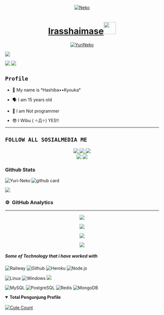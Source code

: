 <p align="center">
  <a href="https://github.com/Yuri-Neko"><img src="http://readme-typing-svg.herokuapp.com?color=ffc012&center=true&vCenter=true&multiline=false&lines=My+Name+Tachiba+Hashiba+Kyouka+  ;I+Am+15+Years+Old;I+live+In+Indonesian+  ;Don't+bully+me+≧▽≦" alt="Neko">
<h1 align="center">Irasshaimase<img src="https://i.pinimg.com/originals/6d/cd/94/6dcd94c7c4bf4800648ef7cbe0113c33.gif" width="40px" alt=""><br></h1> 
<p align="center">
  <p align="center">
    <a href="https://yuri-neko.github.io/">
        <img
            src="https://readme-typing-svg.herokuapp.com?size=13&width=275&lines=Selamat+Datang+Di+Github+YuriNeko+🤗"
            alt="YuriNeko"
        />
    </a>
</p>
<a href="https://github.com/Yuri-Neko"><img src="https://c.tenor.com/n8X8R46rIk0AAAAd/kanna.gif" />
</p>
  <a href="https://github.com/Yuri-Neko"><img src="https://cardivo.vercel.app/api?name=Kyouka&description=Hai,%20Aku%20Kyouka%20dan%20Aku%20bukan%20seorang%20programmer%20handal%20:).%20Aku%20Nonton%20Anime&image=https://static.wikia.nocookie.net/the-muse-list/images/8/8e/SHIDO.jpg/revision/latest?cb=20200606024545&usqp=CAU&usqp=CAU&backgroundColor=%23ecf0f1&instagram=ruka.nime7&github=Yuri-Neko&pattern=leaf&colorPattern=%23eaeaea" /><a>
  <a href="https://github.com/Yuri-Neko"><img src="https://cardivo.vercel.app/api?name=Aku Sangat suka Menonton Anime:) &&description=%20%20%20%20%20%20%20%20%20%20%20%20%20%20%20%20%20%20%20%20%20%20%20%20%20%20%20%20%20%20%20%20%20%20%20%20%20%20%20%20%20%20%20%20%20%20%20%20%20%20%20%20%20%20%20%20%20%20%20%20%20%20%20%20%20%20%20%20%20%20%20%20%20%20%20%20%20%20%20%20%20%20%20%20%20%20%20%20%20%20%20%20%20%20%20%20%20%20%20%20%20%20%20%20%20%20%20%20%20%20&image=https://wallpapercave.com/wp/wp9396919.jpg&usqp=CAU&usqp=CAU&backgroundColor=%23ecf0f1" /><a>
</p>
 <p align="center">

 ## ```Profile```
 
<p align="center">

- 👼 My name is °Hashiba••Kyouka°

- 🗣️ I am 15 years old 

- 🔭 I am Not programmer
 
- 😎 I Wibu ( ✧Д✧) YES!!
</p>

------


## ```FOLLOW ALL SOSIALMEDIA ME```
<p align="center">
<a href="https://instagram.com/ruka.nime7"><img src="https://img.shields.io/badge/Instagram-E4405F?style=for-the-badge&logo=instagram&logoColor=white"/> 
<a href="https://wa.me/6283825121214"><img src="https://img.shields.io/badge/WhatsApp-25D366?style=for-the-badge&logo=whatsapp&logoColor=white" />
<a href="https://youtube.com/channel/UColzqD-h69GCGWitfF8UJhw"><img src="https://img.shields.io/badge/YouTube Neko-ff0000?style=for-the-badge&logo=youtube&logoColor=ff000000&link=https://youtube.com/NekoYuri" /><br>
<a href="https://tiktok.com/@hiro_0163"><img src="https://img.shields.io/badge/Tiktok Neko-black?style=for-the-badge&logo=tiktok&logoColor=ff000000&link=https://tiktok.com/@hiro_0163" /></a>
<a href="https://github.com/Yuri-Neko"><img src="https://img.shields.io/badge/Github Neko-8A2BE2?style=for-the-badge&logo=Github&logoColor=000000&link=https://github.com/Yuri-Neko" /></a>

### Github Stats 

<p><img align="left" src="https://github-readme-stats.vercel.app/api/top-langs?username=Yuri-Neko&show_icons=true&locale=en&layout=compact" alt="Yuri-Neko" /></p>

![github card](https://github-readme-stats.vercel.app/api?username=Yuri-Neko&show_icons=true&theme=radical)

![](https://github-profile-summary-cards.vercel.app/api/cards/profile-details?username=Yuri-Neko&theme=monokai)
  
  ### ⚙ &nbsp;GitHub Analytics

---

<p align="center">
  <a href="https://github.com/Yuri-Neko"><img src="https://github-readme-stats.vercel.app/api?username=xfar05&theme=tokyonight&show_icons=true" /></a>
</p>

<p align="center">
  <a href="https://github.com/Yuri-Neko"><img src="https://github-readme-streak-stats.herokuapp.com?user=xfar05&theme=tokyonight&hide_border=false&properties=background&border=%239611C5FF" /><a>
</p>
  
<p align="center">
  <a href="https://github.com/Yuri-Neko"><img src="https://github-readme-stats.vercel.app/api/top-langs?username=xfar05&theme=tokyonight&layout=compact" /></a>
</p>
  
<p align="center">
  <a href="https://github.com/Yuri-Neko"><img src="https://github-profile-trophy.vercel.app/?username=xfar05&theme=radical&margin-w=20&no-bg=true&no-frame=false" /><a>
</p>
 
 ##### Some of Technology that i have worked with

![Railway](https://img.shields.io/badge/-Railway-222222?style=flat&logo=railway&logoColor=white)
![Github](https://img.shields.io/badge/-GitHub-222222?style=flat&logo=github&logoColor=white)
![Heroku](https://img.shields.io/badge/-Heroku-222222?style=flat&logo=heroku&logoColor=white)
![Node.js](https://img.shields.io/badge/-Node.js-222222?style=flat&logo=node.js&logoColor=white)

![Linux](https://img.shields.io/badge/OS-Linux-blue?&logo=Linux)
![Windows](https://img.shields.io/badge/OS-Windows-blue?&logo=Windows)
<a href="#"><img src="https://visitor-badge.glitch.me/badge?page_id=Yuri-Neko.Yuri-Neko??style=for-the-badge&logo=appveyor"></a><br>

![MySQL](https://img.shields.io/badge/MySQL-white?&logo=MySQL)
![PostgreSQL](https://img.shields.io/badge/PostgreSQL-white?&logo=PostgreSQL)
![Redis](https://img.shields.io/badge/Redis-white?&logo=Redis)
![MongoDB](https://img.shields.io/badge/MongoDB-white?&logo=MongoDB)

<details open>
<summary><b>Total Pengunjung Profile</b></summary>
<br>
<a href="https://instagram.com/ruka.nime7 "><img alt="Cute Count" src="https://count.getloli.com/get/@DipeshxD?theme=rule34"/></a>
</details>



